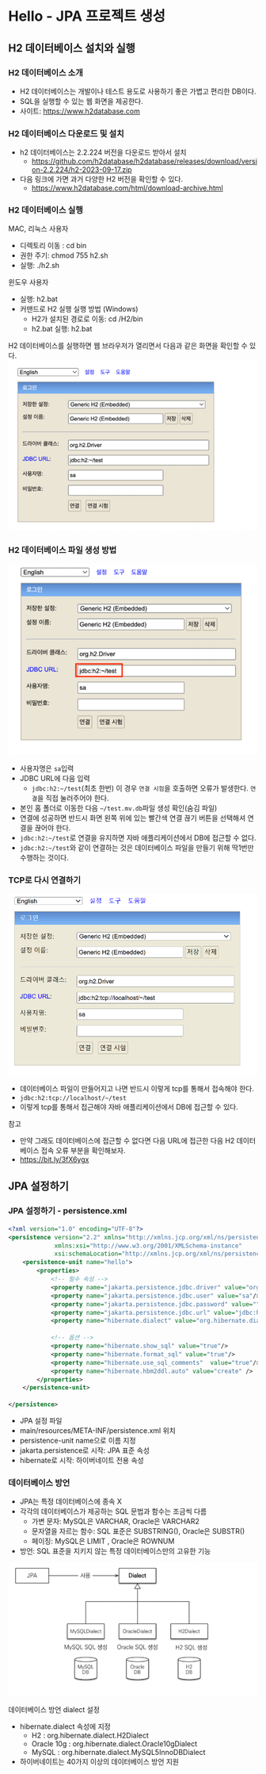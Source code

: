 # Hello - JPA 프로젝트 생성 

## H2 데이터베이스 설치와 실행

### H2 데이터베이스 소개 

- H2 데이터베이스는 개발이나 테스트 용도로 사용하기 좋은 가볍고 편리한 DB이다.
- SQL을 실행할 수 있는 웹 화면을 제공한다.
- 사이트: https://www.h2database.com

### H2 데이터베이스 다운로드 및 설치

- h2 데이터베이스는 2.2.224 버전을 다운로드 받아서 설치
  - https://github.com/h2database/h2database/releases/download/version-2.2.224/h2-2023-09-17.zip
- 다음 링크에 가면 과거 다양한 H2 버전을 확인할 수 있다.
  - https://www.h2database.com/html/download-archive.html

### H2 데이터베이스 실행 

MAC, 리눅스 사용자
- 디렉토리 이동 : cd bin
- 권한 주기: chmod 755 h2.sh
- 실행: ./h2.sh

윈도우 사용자
- 실행: h2.bat
- 커맨드로 H2 실행 실행 방법 (Windows)
  - H2가 설치된 경로로 이동: cd /H2/bin
  - h2.bat 실행: h2.bat

H2 데이터베이스를 실행하면 웹 브라우저가 열리면서 다음과 같은 화면을 확인할 수 있다.
![1.png](Image%2F1.png)

### H2 데이터베이스 파일 생성 방법

![2.png](Image%2F2.png)
- 사용자명은 ``sa``입력
- JDBC URL에 다음 입력
  - ``jdbc:h2:~/test``(최초 한번) 이 경우 ``연결 시험``을 호출하면 오류가 발생한다. ``연결``을 직접 눌러주어야 한다.
- 본인 홈 폴더로 이동한 다음 ```~/test.mv.db```파일 생성 확인(숨김 파일)
- 연결에 성공하면 반드시 화면 왼쪽 위에 있는 빨간색 연결 끊기 버튼을 선택해셔 연결을 끊어야 한다.
- ``jdbc:h2:~/test``로 연결을 유지하면 자바 애플리케이션에서 DB에 접근할 수 없다.
- ``jdbc:h2:~/test``와 같이 연결하는 것은 데이터베이스 파일을 만들기 위해 딱1번만 수행하는 것이다.

### TCP로 다시 연결하기

![3.png](Image%2F3.png)
- 데이터베이스 파일이 만들어지고 나면 반드시 이렇게 tcp를 통해서 접속해야 한다.
- ``jdbc:h2:tcp://localhost/~/test``
- 이렇게 tcp를 통해서 접근해야 자바 애플리케이션에서 DB에 접근할 수 있다.

참고
- 만약 그래도 데이터베이스에 접근할 수 없다면 다음 URL에 접근한 다음 H2 데이터베이스 접속 오류 부분을 확인해보자.
- https://bit.ly/3fX6ygx

## JPA 설정하기

### JPA 설정하기 - persistence.xml

```xml
<?xml version="1.0" encoding="UTF-8"?>
<persistence version="2.2" xmlns="http://xmlns.jcp.org/xml/ns/persistence"
             xmlns:xsi="http://www.w3.org/2001/XMLSchema-instance"
             xsi:schemaLocation="http://xmlns.jcp.org/xml/ns/persistence http://xmlns.jcp.org/xml/ns/persistence/persistence_2_2.xsd">
    <persistence-unit name="hello">
        <properties>
            <!-- 필수 속성 -->
            <property name="jakarta.persistence.jdbc.driver" value="org.h2.Driver"/>
            <property name="jakarta.persistence.jdbc.user" value="sa"/>
            <property name="jakarta.persistence.jdbc.password" value=""/>
            <property name="jakarta.persistence.jdbc.url" value="jdbc:h2:tcp://localhost/~/test"/>
            <property name="hibernate.dialect" value="org.hibernate.dialect.H2Dialect"/>

            <!-- 옵션 -->
            <property name="hibernate.show_sql" value="true"/>
            <property name="hibernate.format_sql" value="true"/>
            <property name="hibernate.use_sql_comments"  value="true"/>
            <property name="hibernate.hbm2ddl.auto" value="create" />
        </properties>
    </persistence-unit>

</persistence>
```

- JPA 설정 파일
- main/resources/META-INF/persistence.xml 위치
- persistence-unit name으로 이름 지정
- jakarta.persistence로 시작: JPA 표준 속성
- hibernate로 시작: 하이버네이트 전용 속성

### 데이터베이스 방언

- JPA는 특정 데이터베이스에 종속 X 
- 각각의 데이터베이스가 제공하는 SQL 문법과 함수는 조금씩 다름
  - 가변 문자: MySQL은 VARCHAR, Oracle은 VARCHAR2 
  - 문자열을 자르는 함수: SQL 표준은 SUBSTRING(), Oracle은 SUBSTR()
  - 페이징: MySQL은 LIMIT , Oracle은 ROWNUM 
- 방언: SQL 표준을 지키지 않는 특정 데이터베이스만의 고유한 기능

![4.png](Image%2F4.png)

데이터베이스 방언 dialect 설정
- hibernate.dialect 속성에 지정
  - H2 : org.hibernate.dialect.H2Dialect 
  - Oracle 10g : org.hibernate.dialect.Oracle10gDialect 
  - MySQL : org.hibernate.dialect.MySQL5InnoDBDialect 
- 하이버네이트는 40가지 이상의 데이터베이스 방언 지원